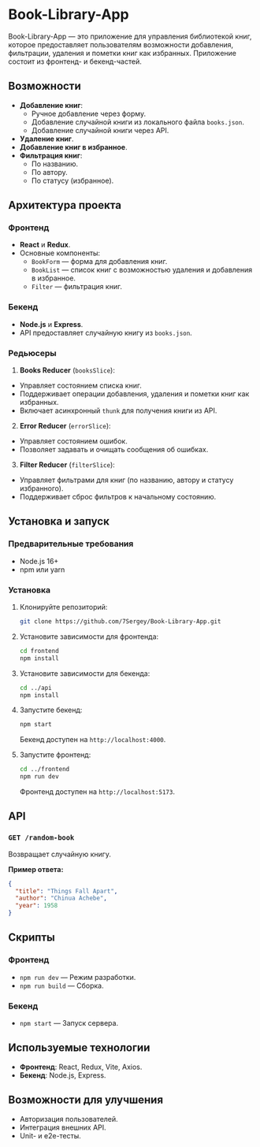 # Book-Library-App

Book-Library-App — это приложение для управления библиотекой книг, которое предоставляет пользователям возможности добавления, фильтрации, удаления и пометки книг как избранных. Приложение состоит из фронтенд- и бекенд-частей.

## Возможности

- **Добавление книг**:
  - Ручное добавление через форму.
  - Добавление случайной книги из локального файла `books.json`.
  - Добавление случайной книги через API.
- **Удаление книг**.
- **Добавление книг в избранное**.
- **Фильтрация книг**:
  - По названию.
  - По автору.
  - По статусу (избранное).

## Архитектура проекта

### Фронтенд

- **React** и **Redux**.
- Основные компоненты:
  - `BookForm` — форма для добавления книг.
  - `BookList` — список книг с возможностью удаления и добавления в избранное.
  - `Filter` — фильтрация книг.

### Бекенд

- **Node.js** и **Express**.
- API предоставляет случайную книгу из `books.json`.

### Редьюсеры

1. **Books Reducer** (`booksSlice`):

- Управляет состоянием списка книг.
- Поддерживает операции добавления, удаления и пометки книг как избранных.
- Включает асинхронный `thunk` для получения книги из API.

2. **Error Reducer** (`errorSlice`):

- Управляет состоянием ошибок.
- Позволяет задавать и очищать сообщения об ошибках.

3. **Filter Reducer** (`filterSlice`):

- Управляет фильтрами для книг (по названию, автору и статусу избранного).
- Поддерживает сброс фильтров к начальному состоянию.

## Установка и запуск

### Предварительные требования

- Node.js 16+
- npm или yarn

### Установка

1. Клонируйте репозиторий:

   ```bash
   git clone https://github.com/7Sergey/Book-Library-App.git
   ```

2. Установите зависимости для фронтенда:

   ```bash
   cd frontend
   npm install
   ```

3. Установите зависимости для бекенда:

   ```bash
   cd ../api
   npm install
   ```

4. Запустите бекенд:

   ```bash
   npm start
   ```

   Бекенд доступен на `http://localhost:4000`.

5. Запустите фронтенд:

   ```bash
   cd ../frontend
   npm run dev
   ```

   Фронтенд доступен на `http://localhost:5173`.

## API

### `GET /random-book`

Возвращает случайную книгу.

**Пример ответа:**

```json
{
  "title": "Things Fall Apart",
  "author": "Chinua Achebe",
  "year": 1958
}
```

## Скрипты

### Фронтенд

- `npm run dev` — Режим разработки.
- `npm run build` — Сборка.

### Бекенд

- `npm start` — Запуск сервера.

## Используемые технологии

- **Фронтенд**: React, Redux, Vite, Axios.
- **Бекенд**: Node.js, Express.

## Возможности для улучшения

- Авторизация пользователей.
- Интеграция внешних API.
- Unit- и e2e-тесты.
